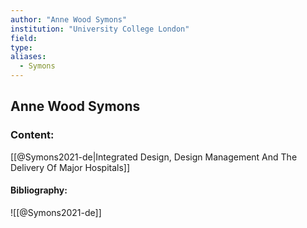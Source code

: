 ```yaml
---
author: "Anne Wood Symons"
institution: "University College London"
field:
type:
aliases:
  - Symons
---
```


## Anne Wood Symons

### Content:
[[@Symons2021-de|Integrated Design, Design Management And The Delivery Of Major Hospitals]]

#### Bibliography:

![[@Symons2021-de]]